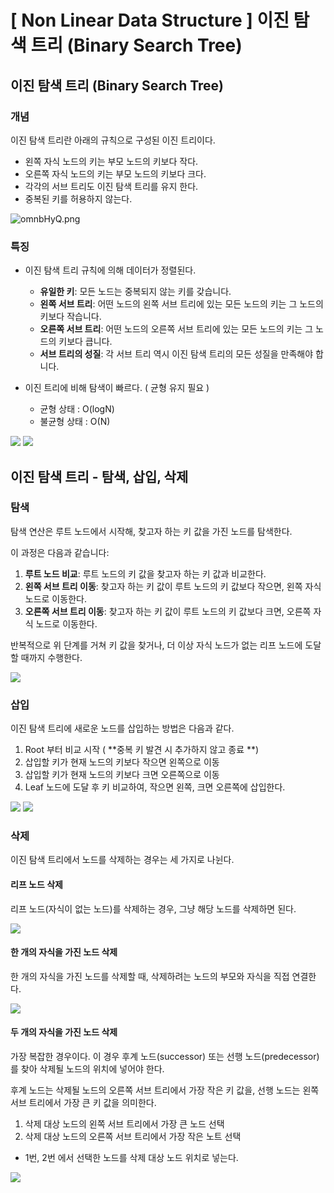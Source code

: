 # \[ Non Linear Data Structure \] 이진 탐색 트리 (Binary Search Tree)

## 이진 탐색 트리 (Binary Search Tree)
### 개념

이진 탐색 트리란 아래의 규칙으로 구성된 이진 트리이다.

- 왼쪽 자식 노드의 키는 부모 노드의 키보다 작다.
- 오른쪽 자식 노드의 키는 부모 노드의 키보다 크다.
- 각각의 서브 트리도 이진 탐색 트리를 유지 한다.
- 중복된 키를 허용하지 않는다.

![omnbHyQ.png](https://i.imgur.com/omnbHyQ.png)
### 특징
- 이진 탐색 트리 규칙에 의해 데이터가 정렬된다.
	-  **유일한 키**: 모든 노드는 중복되지 않는 키를 갖습니다.
	- **왼쪽 서브 트리**: 어떤 노드의 왼쪽 서브 트리에 있는 모든 노드의 키는 그 노드의 키보다 작습니다.
	- **오른쪽 서브 트리**: 어떤 노드의 오른쪽 서브 트리에 있는 모든 노드의 키는 그 노드의 키보다 큽니다.
	- **서브 트리의 성질**: 각 서브 트리 역시 이진 탐색 트리의 모든 성질을 만족해야 합니다.

- 이진 트리에 비해 탐색이 빠르다. ( 균형 유지 필요 )
	- 균형 상태 : O(logN)
	- 불균형 상태 : O(N)

![](https://i.imgur.com/imxi8VW.png)
 ![](https://i.imgur.com/lB9HhnT.png)

## 이진 탐색 트리 - 탐색, 삽입, 삭제
### 탐색
탐색 연산은 루트 노드에서 시작해, 찾고자 하는 키 값을 가진 노드를 탐색한다.

이 과정은 다음과 같습니다:

1. **루트 노드 비교**: 루트 노드의 키 값을 찾고자 하는 키 값과 비교한다.
2. **왼쪽 서브 트리 이동**: 찾고자 하는 키 값이 루트 노드의 키 값보다 작으면, 왼쪽 자식 노드로 이동한다.
3. **오른쪽 서브 트리 이동**: 찾고자 하는 키 값이 루트 노드의 키 값보다 크면, 오른쪽 자식 노드로 이동한다.

반복적으로 위 단계를 거쳐 키 값을 찾거나, 더 이상 자식 노드가 없는 리프 노드에 도달할 때까지 수행한다.

![](https://i.imgur.com/5R9eTxi.png)

### 삽입
이진 탐색 트리에 새로운 노드를 삽입하는 방법은 다음과 같다.

1. Root  부터 비교 시작 ( **중복 키 발견 시 추가하지 않고 종료 **)
2. 삽입할 키가 현재 노드의 키보다 작으면 왼쪽으로 이동
3. 삽입할 키가 현재 노드의 키보다 크면 오른쪽으로 이동
4. Leaf 노드에 도달 후 키 비교하여, 작으면 왼쪽, 크면 오른쪽에 삽입한다.

![](https://i.imgur.com/FRWTDk0.png)
![](https://i.imgur.com/cGDe4Ke.png)

### 삭제

이진 탐색 트리에서 노드를 삭제하는 경우는 세 가지로 나뉜다.

#### 리프 노드 삭제
리프 노드(자식이 없는 노드)를 삭제하는 경우, 그냥 해당 노드를 삭제하면 된다.

![](https://i.imgur.com/J0nYNdI.png)

#### 한 개의 자식을 가진 노드 삭제
한 개의 자식을 가진 노드를 삭제할 때, 삭제하려는 노드의 부모와 자식을 직접 연결한다.

![](https://i.imgur.com/SF2AgOU.png)

#### 두 개의 자식을 가진 노드 삭제
가장 복잡한 경우이다.
이 경우 후계 노드(successor) 또는 선행 노드(predecessor)를 찾아 삭제될 노드의 위치에 넣어야 한다.

후계 노드는 삭제될 노드의 오른쪽 서브 트리에서 가장 작은 키 값을, 선행 노드는 왼쪽 서브 트리에서 가장 큰 키 값을 의미한다.

1. 삭제 대상 노드의 왼쪽 서브 트리에서 가장 큰 노드 선택
2. 삭제 대상 노드의 오른쪽 서브 트리에서 가장 작은 노트 선택
- 1번, 2번 에서 선택한 노드를 삭제 대상 노드 위치로 넣는다.

![](https://i.imgur.com/wfiUzwz.png)
